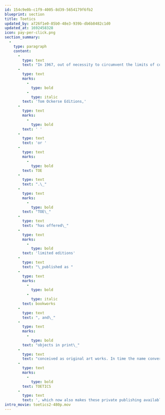 ```yaml
---
id: 154c9e0b-c1f9-4005-8d39-5654179f6fb2
blueprint: section
title: Toetics
updated_by: a726f1e0-85b0-48e3-939b-db6b8482c1d0
updated_at: 1692458328
icon: pay-per-click.png
section_summary:
  -
    type: paragraph
    content:
      -
        type: text
        text: "In 1967, out of necessity to circumvent the limits of conventional publishers, Tom decided to create\_"
      -
        type: text
        marks:
          -
            type: bold
          -
            type: italic
        text: 'Tom Ockerse Editions,'
      -
        type: text
        marks:
          -
            type: bold
        text: ' '
      -
        type: text
        text: 'or '
      -
        type: text
        marks:
          -
            type: bold
        text: TOE
      -
        type: text
        text: ".\_"
      -
        type: text
        marks:
          -
            type: bold
        text: "TOE\_"
      -
        type: text
        text: "has offered\_"
      -
        type: text
        marks:
          -
            type: bold
        text: 'limited editions'
      -
        type: text
        text: "\_published as "
      -
        type: text
        marks:
          -
            type: bold
          -
            type: italic
        text: bookworks
      -
        type: text
        text: ", and\_"
      -
        type: text
        marks:
          -
            type: bold
        text: "objects in print\_"
      -
        type: text
        text: "conceived as original art works. In time the name converted into\_"
      -
        type: text
        marks:
          -
            type: bold
        text: TOETICS
      -
        type: text
        text: ', which now also makes these private publishing available as well as other works designed by Tom.'
intro_movie: toetics2-480p.mov
---
```


